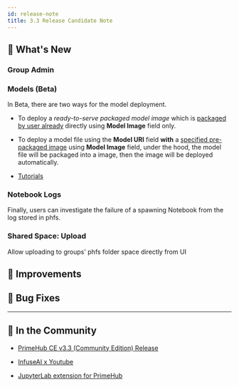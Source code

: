 ```yaml
---
id: release-note
title: 3.3 Release Candidate Note
---
```



## 🌟 What's New

### Group Admin

### Models (Beta)

In Beta, there are two ways for the model deployment.

+ To deploy a *ready-to-serve packaged model image* which is [packaged by user already](model-deployment-language-wrapper-intro) directly using **Model Image** field only.

+ To deploy a model file using the **Model URI** field **with** a [specified pre-packaged image](model-deployment-prepackaged-server-intro) using **Model Image** field, under the hood, the model file will be packaged into a image, then the image will be deployed automatically.

+ [Tutorials](model-deployment-tutorial-concepts)

### Notebook Logs

Finally, users can investigate the failure of a spawning Notebook from the log stored in phfs.

### Shared Space: Upload

Allow uploading to groups' phfs folder space directly from UI

## 🚀 Improvements

## 🧰 Bug Fixes

  
---

## 🎪 In the Community

+ [PrimeHub CE v3.3 (Community Edition) Release](https://github.com/InfuseAI/primehub/releases)

+ [InfuseAI x Youtube](https://www.youtube.com/channel/UCbbRUfqKPWfZxZY62Pian-g)

+ [JupyterLab extension for PrimeHub](https://github.com/InfuseAI/primehub-job/tree/master/jupyterlab_primehub)
